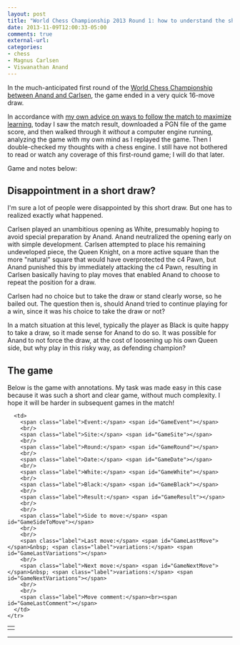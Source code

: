 ```yaml
---
layout: post
title: "World Chess Championship 2013 Round 1: how to understand the short 16-move Carlsen-Anand draw"
date: 2013-11-09T12:00:33-05:00
comments: true
external-url: 
categories:
- chess
- Magnus Carlsen
- Viswanathan Anand
---
```

In the much-anticipated first round of the [World Chess Championship between Anand and Carlsen](http://chennai2013.fide.com/), the game ended in a very quick 16-move draw.

In accordance with [my own advice on ways to follow the match to maximize learning](/blog/2013/11/07/the-chess-improver-how-to-watch-the-anand-carlsen-world-chess-championship-to-improve-your-own-game/), today I saw the match result, downloaded a PGN file of the game score, and then walked through it *without* a computer engine running, analyzing the game with my own mind as I replayed the game. Then I double-checked my thoughts with a chess engine. I still have not bothered to read or watch any coverage of this first-round game; I will do that later.

Game and notes below:

<!--more-->

## Disappointment in a short draw?

I'm sure a lot of people were disappointed by this short draw. But one has to realized exactly what happened.

Carlsen played an unambitious opening as White, presumably hoping to avoid special preparation by Anand. Anand neutralized the opening early on with simple development. Carlsen attempted to place his remaining undeveloped piece, the Queen Knight, on a more active square than the more "natural" square that would have overprotected the c4 Pawn, but Anand punished this by immediately attacking the c4 Pawn, resulting in Carlsen basically having to play moves that enabled Anand to choose to repeat the position for a draw.

Carlsen had no choice but to take the draw or stand clearly worse, so he bailed out. The question then is, should Anand tried to continue playing for a win, since it was his choice to take the draw or not?

In a match situation at this level, typically the player as Black is quite happy to take a draw, so it made sense for Anand to do so. It was possible for Anand to not force the draw, at the cost of loosening up his own Queen side, but why play in this risky way, as defending champion?

## The game

Below is the game with annotations. My task was made easy in this case because it was such a short and clear game, without much complexity. I hope it will be harder in subsequent games in the match!

<link href="/chess/pgn4web/template.css" type="text/css" rel="stylesheet"></link>

<style type="text/css">
  #GameLastComment {
    font-style: italic
  }
</style>

<script src="/chess/pgn4web/pgn4web.js" type="text/javascript"></script>

<script type="text/javascript">
    "use strict";

    SetPgnUrl("/chess/anand-carlsen.pgn");
    SetImagePath("/chess/pgn4web/images");
    SetHighlightOption(true);
    SetCommentsIntoMoveText(true);
    SetCommentsOnSeparateLines(true);
    SetInitialGame(1);
    SetShortcutKeysEnabled(true);
</script>

<table>
    <tr valign="top">
      <td>
        <div id="GameBoard"></div>
        <div id="GameButtons"></div>
      </td>

      <td>
        <span class="label">Event:</span> <span id="GameEvent"></span>
        <br/>
        <span class="label">Site:</span> <span id="GameSite"></span>
        <br/>
        <span class="label">Round:</span> <span id="GameRound"></span>
        <br/>
        <span class="label">Date:</span> <span id="GameDate"></span>
        <br/>
        <span class="label">White:</span> <span id="GameWhite"></span>
        <br/>
        <span class="label">Black:</span> <span id="GameBlack"></span>
        <br/>
        <span class="label">Result:</span> <span id="GameResult"></span>
        <br/>
        <br/>
        <span class="label">Side to move:</span> <span id="GameSideToMove"></span>
        <br/>
        <br/>
        <span class="label">Last move:</span> <span id="GameLastMove"></span>&nbsp; <span class="label">variations:</span> <span id="GameLastVariations"></span>
        <br/>
        <span class="label">Next move:</span> <span id="GameNextMove"></span>&nbsp; <span class="label">variations:</span> <span id="GameNextVariations"></span>
        <br/>
        <br/>
        <span class="label">Move comment:</span><br><span id="GameLastComment"></span>
      </td>
    </tr>
</table>

<hr/>

<div id="GameText"></div>
